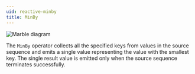 ```yaml
---
uid: reactive-minby
title: MinBy
---
```


![Marble diagram](~/images/reactive-minby.svg)

The `MinBy` operator collects all the specified keys from values in the source sequence and emits a single value representing the value with the smallest key. The single result value is emitted only when the source sequence terminates successfully.
